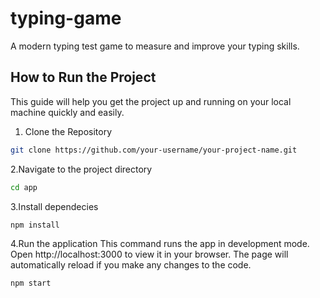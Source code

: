 # typing-game
A modern typing test game to measure and improve your typing skills.

## How to Run the Project
This guide will help you get the project up and running on your local machine quickly and easily.

1. Clone the Repository
```bash
git clone https://github.com/your-username/your-project-name.git
```
2.Navigate to the project directory
```bash
cd app
```
3.Install dependecies
```bash
npm install
```
4.Run the application
This command runs the app in development mode. Open http://localhost:3000 to view it in your browser. The page will automatically reload if you make any changes to the code.
```bash
npm start
```
